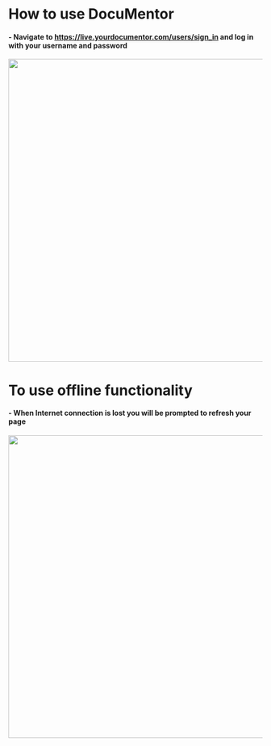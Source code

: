 # How to use DocuMentor

#### - Navigate to https://live.yourdocumentor.com/users/sign_in and log in with your username and password 
<img src="https://user-images.githubusercontent.com/89402649/200718856-07a0eae1-6100-4af7-80d5-14ae16215f86.png" width="800" height="600">

# To use offline functionality
#### - When Internet connection is lost you will be prompted to refresh your page
<img src="https://user-images.githubusercontent.com/89402649/232651046-1c013886-f2af-4326-9b7c-e05eb2c80ed3.png" width="800" height="600">

